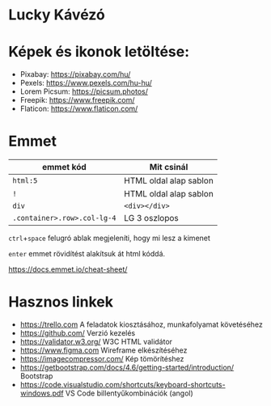 # Lucky Kávézó

# Képek és ikonok letöltése:
- Pixabay: https://pixabay.com/hu/
- Pexels: https://www.pexels.com/hu-hu/
- Lorem Picsum: https://picsum.photos/
- Freepik: https://www.freepik.com/
- Flaticon: https://www.flaticon.com/


# Emmet

| emmet kód                 |    Mit csinál                |
|------|-----|
|`html:5`|HTML oldal alap sablon |
|`!` | HTML oldal alap sablon |
|`div`| `<div></div>` | 
|`.container>.row>.col-lg-4`| LG 3 oszlopos|

`ctrl`+`space` felugró ablak megjeleníti, hogy mi lesz a kimenet

`enter` emmet rövidítést alakítsuk át html kóddá.


https://docs.emmet.io/cheat-sheet/  

# Hasznos linkek
- https://trello.com A feladatok kiosztásához, munkafolyamat követéséhez
- https://github.com/ Verzió kezelés
- https://validator.w3.org/ W3C HTML validátor
- https://www.figma.com Wireframe elkészítéséhez
- https://imagecompressor.com/ Kép tömörítéshez
- https://getbootstrap.com/docs/4.6/getting-started/introduction/ Bootstrap
- https://code.visualstudio.com/shortcuts/keyboard-shortcuts-windows.pdf VS Code billentyűkombinációk (angol)